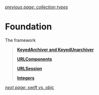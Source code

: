 *[previous page: collection types](https://github.com/RinniSwift/Computer-Science-with-iOS/blob/main/collections.md)*

# Foundation
The framework

> **[KeyedArchiver and KeyedUnarchiver](https://github.com/RinniSwift/Computer-Science-with-iOS/blob/main/archiver.md)**
>
> **[URLComponents](https://github.com/RinniSwift/Computer-Science-with-iOS/blob/main/urlComponents.md)**
> 
> **[URLSession](https://github.com/RinniSwift/Computer-Science-with-iOS/blob/main/urlSession.md)**
>
> **[Integers](https://github.com/RinniSwift/Computer-Science-with-iOS/blob/main/integer.md)**

*[next page: swift vs. objc](https://github.com/RinniSwift/Computer-Science-with-iOS/blob/main/swiftvsObc.md)*
